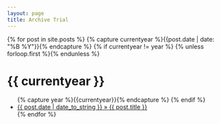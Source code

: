 ```yaml
---
layout: page
title: Archive Trial
---
```

{% for post in site.posts %}
{% capture currentyear %}{{post.date | date: "%B %Y"}}{% endcapture %}
{% if currentyear != year %}
{% unless forloop.first %}</ul>{% endunless %}
<h1>{{ currentyear }}</h1>
<ul>
{% capture year %}{{currentyear}}{% endcapture %}
{% endif %}
<li><a href="{{ site.baseurl }}{{ post.url }}"> {{ post.date | date_to_string }} &raquo; {{ post.title }} </a></li>
{% endfor %}

